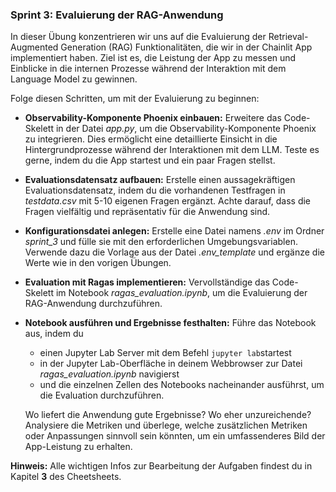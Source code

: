 ### Sprint 3: Evaluierung der RAG-Anwendung
In dieser Übung konzentrieren wir uns auf die Evaluierung der Retrieval-Augmented Generation (RAG) Funktionalitäten, die wir in der Chainlit App implementiert haben. Ziel ist es, die Leistung der App zu messen und Einblicke in die internen Prozesse während der Interaktion mit dem Language Model zu gewinnen.

Folge diesen Schritten, um mit der Evaluierung zu beginnen:
- **Observability-Komponente Phoenix einbauen:** Erweitere das Code-Skelett in der Datei _app.py_, um die Observability-Komponente Phoenix zu integrieren. Dies ermöglicht eine detaillierte Einsicht in die Hintergrundprozesse während der Interaktionen mit dem LLM. Teste es gerne, indem du die App startest und ein paar Fragen stellst.
- **Evaluationsdatensatz aufbauen:** Erstelle einen aussagekräftigen Evaluationsdatensatz, indem du die vorhandenen Testfragen in _testdata.csv_ mit 5-10 eigenen Fragen ergänzt. Achte darauf, dass die Fragen vielfältig und repräsentativ für die Anwendung sind.
- **Konfigurationsdatei anlegen:** Erstelle eine Datei namens _.env_ im Ordner _sprint_3_ und fülle sie mit den erforderlichen Umgebungsvariablen. Verwende dazu die Vorlage aus der Datei _.env_template_ und ergänze die Werte wie in den vorigen Übungen.
- **Evaluation mit Ragas implementieren:** Vervollständige das Code-Skelett im Notebook _ragas_evaluation.ipynb_, um die Evaluierung der RAG-Anwendung durchzuführen.
- **Notebook ausführen und Ergebnisse festhalten:** Führe das Notebook aus, indem du
  - einen Jupyter Lab Server mit dem Befehl ```jupyter lab```startest
  - in der Jupyter Lab-Oberfläche in deinem Webbrowser zur Datei _ragas_evaluation.ipynb_ navigierst
  - und die einzelnen Zellen des Notebooks nacheinander ausführst, um die Evaluation durchzuführen.
  
  Wo liefert die Anwendung gute Ergebnisse? Wo eher unzureichende? Analysiere die Metriken und überlege, welche zusätzlichen Metriken oder Anpassungen sinnvoll sein könnten, um ein umfassenderes Bild der App-Leistung zu erhalten.

**Hinweis:** Alle wichtigen Infos zur Bearbeitung der Aufgaben findest du in Kapitel **3** des Cheetsheets.